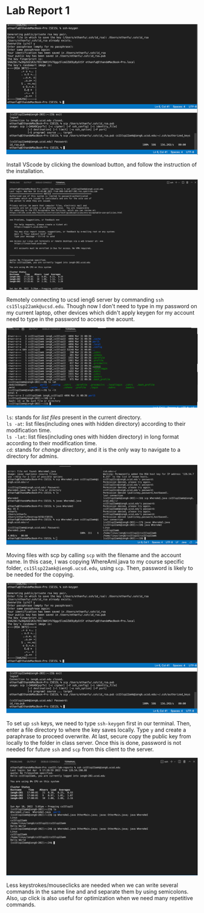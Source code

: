 # Lab Report 1  
![Image](vscode.png)

Install VScode by clicking the download button, and follow the instruction of the installation.

![Image](ssh.png)  

Remotely connecting to ucsd ieng6 server by commanding `ssh cs15lsp22amk@ucsd.edu`. Though now I don't need to type in my password on my current laptop, other devices which didn't apply keygen for my account need to type in the password to access the acount.    

![Image](Commands.png)

`ls`: stands for *list files* present in the current directory.   
`ls -at`: list files(including ones with hidden directory) according to their modification time.   
`ls -lat`: list files(including ones with hidden directory) in long format according to their modification time.   
`cd`: stands for *change directory*, and it is the only way to navigate to a directory for admins.

![Image](scp.png)  

Moving files with scp by calling `scp` with the filename and the account name. In this case, I was copying WhereAmI.java to my course specific folder, `cs15lsp22amk@ieng6.ucsd.edu`, using `scp`. Then, password is likely to be needed for the copying.  

![Image](vscode.png)

To set up `ssh` keys, we need to type `ssh-keyge`n first in our terminal. Then, enter a file directory to where the key saves locally. Type `y` and create a paraphrase to proceed overwrite. At last, secure copy the public key from locally to the folder in class server. Once this is done, password is not needed for future `ssh` and `scp` from this client to the server.  

![Image](optimize.png)

Less keystrokes/mouseclicks are needed when we can write several commands in the same line and and separate them by using semicolons. Also, up click is also useful for optimization when we need many repetitive commands.